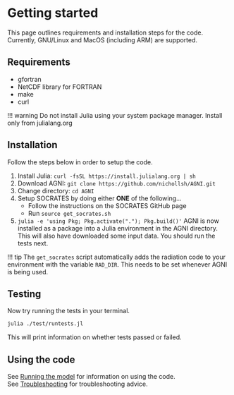# Getting started
This page outlines requirements and installation steps for the code. Currently, 
GNU/Linux and MacOS (including ARM) are supported. 

## Requirements
* gfortran 
* NetCDF library for FORTRAN
* make
* curl

!!! warning
    Do not install Julia using your system package manager. Install only from julialang.org

## Installation
Follow the steps below in order to setup the code.
1. Install Julia: `curl -fsSL https://install.julialang.org | sh`
2. Download AGNI: `git clone https://github.com/nichollsh/AGNI.git`
3. Change directory: `cd AGNI`
4. Setup SOCRATES by doing either **ONE** of the following...
    - Follow the instructions on the SOCRATES GitHub page   
    - Run `source get_socrates.sh`    
5. `julia -e 'using Pkg; Pkg.activate("."); Pkg.build()'`
AGNI is now installed as a package into a Julia environment in the AGNI
directory. This will also have downloaded some input data. You should run the tests next.

!!! tip 
    The `get_socrates` script automatically adds the radiation code to your
    environment with the variable `RAD_DIR`. This needs to be set whenever 
    AGNI is being used.

## Testing
Now try running the tests in your terminal. 
```bash 
julia ./test/runtests.jl
```
This will print information on whether tests passed or failed.   

## Using the code
See [Running the model](@ref) for information on using the code.    
See [Troubleshooting](@ref) for troubleshooting advice. 

